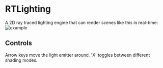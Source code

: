 # RTLighting
A 2D ray traced lighting engine that can render scenes like this in real-time:
![example](https://i.imgur.com/TbhnZSn.jpg "Ray tracing example render")

## Controls
Arrow keys move the light emitter around. 'X' toggles between different shading modes.